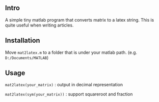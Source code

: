 ## Intro

A simple tiny matlab program that converts matrix to a latex string. This is quite useful when writing articles. 



## Installation

Move `mat2latex.m` to a folder that is under your matlab path. (e.g. `D:/Documents/MATLAB`)



## Usage

`mat2latex(your_matrix)` : output in decimal representation

`mat2latex(sym(your_matrix))` : support squareroot and fraction



